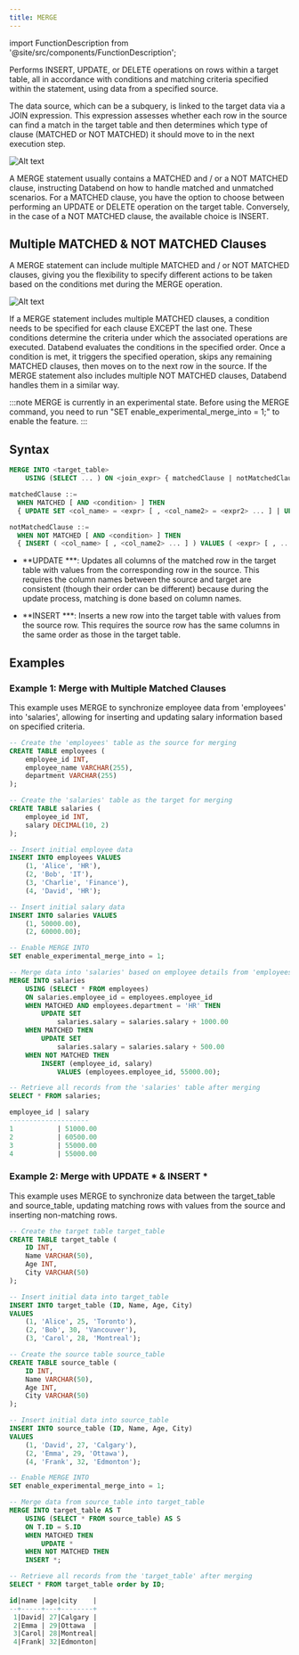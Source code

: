 ```yaml
---
title: MERGE
---
```

import FunctionDescription from '@site/src/components/FunctionDescription';

<FunctionDescription description="Introduced: v1.2.122"/>

Performs INSERT, UPDATE, or DELETE operations on rows within a target table, all in accordance with conditions and matching criteria specified within the statement, using data from a specified source.

The data source, which can be a subquery, is linked to the target data via a JOIN expression. This expression assesses whether each row in the source can find a match in the target table and then determines which type of clause (MATCHED or NOT MATCHED) it should move to in the next execution step.

![Alt text](../../../public/img/sql/merge-into-single-clause.jpeg)

A MERGE statement usually contains a MATCHED and / or a NOT MATCHED clause, instructing Databend on how to handle matched and unmatched scenarios. For a MATCHED clause, you have the option to choose between performing an UPDATE or DELETE operation on the target table. Conversely, in the case of a NOT MATCHED clause, the available choice is INSERT.

## Multiple MATCHED & NOT MATCHED Clauses

A MERGE statement can include multiple MATCHED and / or NOT MATCHED clauses, giving you the flexibility to specify different actions to be taken based on the conditions met during the MERGE operation.

![Alt text](../../../public/img/sql/merge-into-multi-clause.jpeg)

If a MERGE statement includes multiple MATCHED clauses, a condition needs to be specified for each clause EXCEPT the last one. These conditions determine the criteria under which the associated operations are executed. Databend evaluates the conditions in the specified order. Once a condition is met, it triggers the specified operation, skips any remaining MATCHED clauses, then moves on to the next row in the source. If the MERGE statement also includes multiple NOT MATCHED clauses, Databend handles them in a similar way.

:::note
MERGE is currently in an experimental state. Before using the MERGE command, you need to run "SET enable_experimental_merge_into = 1;" to enable the feature.
:::

## Syntax

```sql
MERGE INTO <target_table> 
    USING (SELECT ... ) ON <join_expr> { matchedClause | notMatchedClause } [ ... ]

matchedClause ::=
  WHEN MATCHED [ AND <condition> ] THEN 
  { UPDATE SET <col_name> = <expr> [ , <col_name2> = <expr2> ... ] | UPDATE * | DELETE } 

notMatchedClause ::=
  WHEN NOT MATCHED [ AND <condition> ] THEN 
  { INSERT ( <col_name> [ , <col_name2> ... ] ) VALUES ( <expr> [ , ... ] ) | INSERT * }
```

- **UPDATE ***: Updates all columns of the matched row in the target table with values from the corresponding row in the source. This requires the column names between the source and target are consistent (though their order can be different) because during the update process, matching is done based on column names.

- **INSERT ***: Inserts a new row into the target table with values from the source row. This requires the source row has the same columns in the same order as those in the target table.

## Examples

### Example 1: Merge with Multiple Matched Clauses

This example uses MERGE to synchronize employee data from 'employees' into 'salaries', allowing for inserting and updating salary information based on specified criteria.

```sql
-- Create the 'employees' table as the source for merging
CREATE TABLE employees (
    employee_id INT,
    employee_name VARCHAR(255),
    department VARCHAR(255)
);

-- Create the 'salaries' table as the target for merging
CREATE TABLE salaries (
    employee_id INT,
    salary DECIMAL(10, 2)
);

-- Insert initial employee data
INSERT INTO employees VALUES
    (1, 'Alice', 'HR'),
    (2, 'Bob', 'IT'),
    (3, 'Charlie', 'Finance'),
    (4, 'David', 'HR');

-- Insert initial salary data
INSERT INTO salaries VALUES
    (1, 50000.00),
    (2, 60000.00);

-- Enable MERGE INTO
SET enable_experimental_merge_into = 1;

-- Merge data into 'salaries' based on employee details from 'employees'
MERGE INTO salaries
    USING (SELECT * FROM employees)
    ON salaries.employee_id = employees.employee_id
    WHEN MATCHED AND employees.department = 'HR' THEN
        UPDATE SET
            salaries.salary = salaries.salary + 1000.00
    WHEN MATCHED THEN
        UPDATE SET
            salaries.salary = salaries.salary + 500.00
    WHEN NOT MATCHED THEN
        INSERT (employee_id, salary)
            VALUES (employees.employee_id, 55000.00);

-- Retrieve all records from the 'salaries' table after merging
SELECT * FROM salaries;

employee_id | salary
--------------------
1           | 51000.00
2           | 60500.00
3           | 55000.00
4           | 55000.00
```

### Example 2: Merge with UPDATE \* & INSERT \*

This example uses MERGE to synchronize data between the target_table and source_table, updating matching rows with values from the source and inserting non-matching rows.

```sql
-- Create the target table target_table
CREATE TABLE target_table (
    ID INT,
    Name VARCHAR(50),
    Age INT,
    City VARCHAR(50)
);

-- Insert initial data into target_table
INSERT INTO target_table (ID, Name, Age, City)
VALUES
    (1, 'Alice', 25, 'Toronto'),
    (2, 'Bob', 30, 'Vancouver'),
    (3, 'Carol', 28, 'Montreal');

-- Create the source table source_table
CREATE TABLE source_table (
    ID INT,
    Name VARCHAR(50),
    Age INT,
    City VARCHAR(50)
);

-- Insert initial data into source_table
INSERT INTO source_table (ID, Name, Age, City)
VALUES
    (1, 'David', 27, 'Calgary'),
    (2, 'Emma', 29, 'Ottawa'),
    (4, 'Frank', 32, 'Edmonton');

-- Enable MERGE INTO
SET enable_experimental_merge_into = 1;

-- Merge data from source_table into target_table
MERGE INTO target_table AS T
    USING (SELECT * FROM source_table) AS S
    ON T.ID = S.ID
    WHEN MATCHED THEN
        UPDATE *
    WHEN NOT MATCHED THEN
    INSERT *;

-- Retrieve all records from the 'target_table' after merging
SELECT * FROM target_table order by ID;

id|name |age|city    |
--+-----+---+--------+
 1|David| 27|Calgary |
 2|Emma | 29|Ottawa  |
 3|Carol| 28|Montreal|
 4|Frank| 32|Edmonton|
```